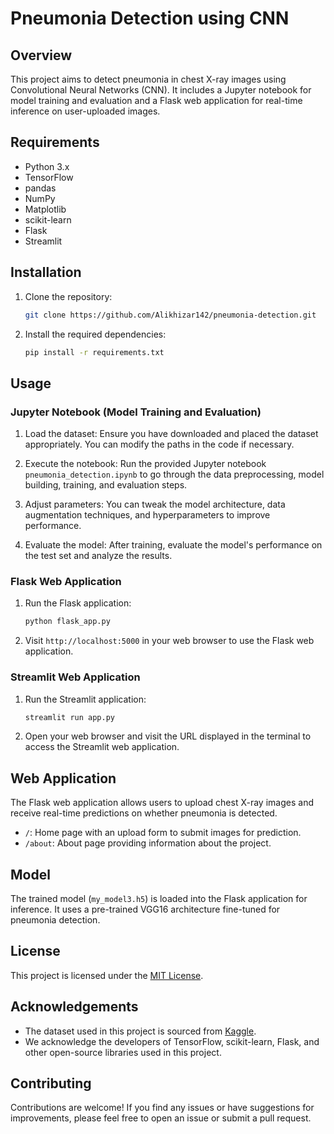 
# Pneumonia Detection using CNN

## Overview

This project aims to detect pneumonia in chest X-ray images using Convolutional Neural Networks (CNN). It includes a Jupyter notebook for model training and evaluation and a Flask web application for real-time inference on user-uploaded images.

## Requirements

- Python 3.x
- TensorFlow
- pandas
- NumPy
- Matplotlib
- scikit-learn
- Flask
- Streamlit

## Installation

1. Clone the repository:

    ```bash
    git clone https://github.com/Alikhizar142/pneumonia-detection.git
    ```

2. Install the required dependencies:

    ```bash
    pip install -r requirements.txt
    ```

## Usage

### Jupyter Notebook (Model Training and Evaluation)

1. Load the dataset: Ensure you have downloaded and placed the dataset appropriately. You can modify the paths in the code if necessary.

2. Execute the notebook: Run the provided Jupyter notebook `pneumonia_detection.ipynb` to go through the data preprocessing, model building, training, and evaluation steps.

3. Adjust parameters: You can tweak the model architecture, data augmentation techniques, and hyperparameters to improve performance.

4. Evaluate the model: After training, evaluate the model's performance on the test set and analyze the results.

### Flask Web Application

1. Run the Flask application:

    ```bash
    python flask_app.py
    ```

2. Visit `http://localhost:5000` in your web browser to use the Flask web application.

### Streamlit Web Application

1. Run the Streamlit application:

    ```bash
    streamlit run app.py
    ```

2. Open your web browser and visit the URL displayed in the terminal to access the Streamlit web application.

## Web Application

The Flask web application allows users to upload chest X-ray images and receive real-time predictions on whether pneumonia is detected.

- `/`: Home page with an upload form to submit images for prediction.
- `/about`: About page providing information about the project.

## Model

The trained model (`my_model3.h5`) is loaded into the Flask application for inference. It uses a pre-trained VGG16 architecture fine-tuned for pneumonia detection.

## License

This project is licensed under the [MIT License](LICENSE).

## Acknowledgements

- The dataset used in this project is sourced from [Kaggle](https://www.kaggle.com/datasets/nih-chest-xrays/data).
- We acknowledge the developers of TensorFlow, scikit-learn, Flask, and other open-source libraries used in this project.

## Contributing

Contributions are welcome! If you find any issues or have suggestions for improvements, please feel free to open an issue or submit a pull request.
